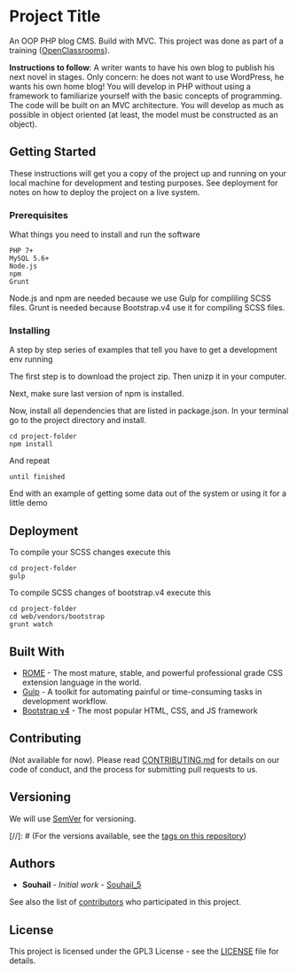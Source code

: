 # Project Title

An OOP PHP blog CMS. Build with MVC. This project was done as part of a training ([OpenClassrooms](https://openclassrooms.com/)).

**Instructions to follow**: A writer wants to have his own blog to publish his next novel in stages. Only concern: he does not want to use WordPress, he wants his own home blog!
You will develop in PHP without using a framework to familiarize yourself with the basic concepts of programming. The code will be built on an MVC architecture. You will develop as much as possible in object oriented (at least, the model must be constructed as an object).

## Getting Started

These instructions will get you a copy of the project up and running on your local machine for development and testing purposes. See deployment for notes on how to deploy the project on a live system.

### Prerequisites

What things you need to install and run the software

```
PHP 7+
MySQL 5.6+
Node.js
npm
Grunt
```

Node.js and npm are needed because we use Gulp for compliling SCSS files.
Grunt is needed because Bootstrap.v4 use it for compiling SCSS files.

### Installing

A step by step series of examples that tell you have to get a development env running

The first step is to download the project zip. Then unizp it in your computer.

Next, make sure last version of npm is installed.

Now, install all dependencies that are listed in package.json.
In your terminal go to the project directory and install.

```
cd project-folder
npm install
```

And repeat

```
until finished
```

End with an example of getting some data out of the system or using it for a little demo

## Deployment

To compile your SCSS changes execute this

```
cd project-folder
gulp
```

To compile SCSS changes of bootstrap.v4 execute this

```
cd project-folder
cd web/vendors/bootstrap
grunt watch
```

## Built With

* [ROME](http://sass-lang.com/) - The most mature, stable, and powerful professional grade CSS extension language in the world.
* [Gulp](https://gulpjs.com/) - A toolkit for automating painful or time-consuming tasks in development workflow.
* [Bootstrap v4](https://v4-alpha.getbootstrap.com/) - The most popular HTML, CSS, and JS framework

## Contributing

(Not available for now). Please read [CONTRIBUTING.md](#) for details on our code of conduct, and the process for submitting pull requests to us.

## Versioning

We will use [SemVer](http://semver.org/) for versioning.

[//]: # (For the versions available, see the [tags on this repository](https://github.com/your/project/tags))

## Authors

* **Souhail** - *Initial work* - [Souhail_5](https://github.com/Souhail-5)

See also the list of [contributors](https://github.com/book-oc-project/contributors) who participated in this project.

## License

This project is licensed under the GPL3 License - see the [LICENSE](gpl.txt) file for details.
